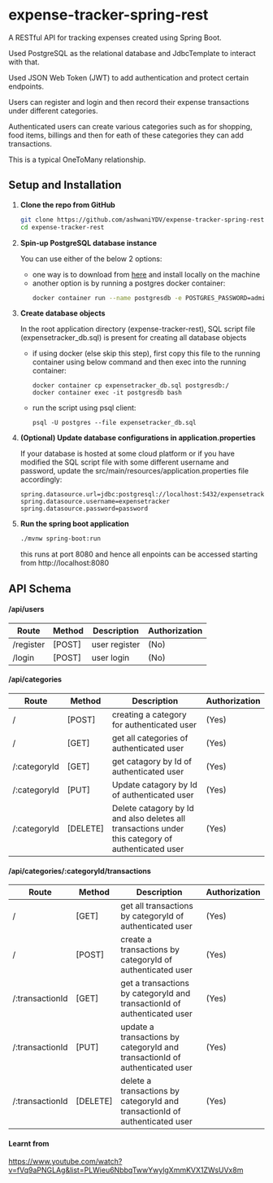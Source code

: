 # expense-tracker-spring-rest

A RESTful API for tracking expenses created using Spring Boot.

Used PostgreSQL as the relational database and JdbcTemplate to interact with that.

Used JSON Web Token (JWT) to add authentication and protect certain endpoints.

Users can register and login and then record their expense transactions under different categories.

Authenticated users can create various categories such as for shopping, food items, billings and then for eath of these categories they can add transactions.

This is a typical OneToMany relationship.

## Setup and Installation

1. **Clone the repo from GitHub**
   ```sh
   git clone https://github.com/ashwaniYDV/expense-tracker-spring-rest.git
   cd expense-tracker-rest
   ```
2. **Spin-up PostgreSQL database instance**

   You can use either of the below 2 options:
   - one way is to download from [here](https://www.postgresql.org/download) and install locally on the machine
   - another option is by running a postgres docker container:
     ```sh
     docker container run --name postgresdb -e POSTGRES_PASSWORD=admin -d -p 5432:5432 postgres
     ```
3. **Create database objects**

   In the root application directory (expense-tracker-rest), SQL script file (expensetracker_db.sql) is present for creating all database objects
   - if using docker (else skip this step), first copy this file to the running container using below command and then exec into the running container:
     ```
     docker container cp expensetracker_db.sql postgresdb:/
     docker container exec -it postgresdb bash
     ```
   - run the script using psql client:
     ```
     psql -U postgres --file expensetracker_db.sql
     ```
4. **(Optional) Update database configurations in application.properties**
   
   If your database is hosted at some cloud platform or if you have modified the SQL script file with some different username and password, update the src/main/resources/application.properties file accordingly:
   ```properties
   spring.datasource.url=jdbc:postgresql://localhost:5432/expensetrackerdb
   spring.datasource.username=expensetracker
   spring.datasource.password=password
   ```
5. **Run the spring boot application**
   ```sh
   ./mvnw spring-boot:run
   ```
   this runs at port 8080 and hence all enpoints can be accessed starting from http://localhost:8080

## API Schema

#### /api/users
| Route      | Method   | Description                     | Authorization      |
|------------|----------|---------------------------------|--------------------|
| /register  | [POST]   | user register                   | (No)               |
| /login     | [POST]   | user login                      | (No)               |


#### /api/categories
| Route        | Method   | Description           | Authorization |
|--------------|----------|-----------------------|---------------|
| /            | [POST]   | creating a category for authenticated user    | (Yes)      |
| /            | [GET]    | get all categories of authenticated user      | (Yes)       |
| /:categoryId | [GET]    | get catagory by Id of authenticated user | (Yes)       |
| /:categoryId | [PUT]    | Update catagory by Id of authenticated user | (Yes)       |
| /:categoryId | [DELETE] | Delete catagory by Id and also deletes all transactions under this category of authenticated user| (Yes) |

#### /api/categories/:categoryId/transactions
| Route                        | Method   | Description                             | Authorization   |
|------------------------------|----------|-----------------------------------------|-----------------|
| /                            | [GET]    | get all transactions by categoryId of authenticated user  | (Yes)        |
| /                            | [POST]    | create a transactions by categoryId of authenticated user  | (Yes)        |
| /:transactionId              | [GET]    | get a transactions by categoryId and transactionId of authenticated user  | (Yes)   |
| /:transactionId              | [PUT]    | update a transactions by categoryId and transactionId of authenticated user  | (Yes)   |
| /:transactionId              | [DELETE]    | delete a transactions by categoryId and transactionId of authenticated user  | (Yes)   |


#### Learnt from

https://www.youtube.com/watch?v=fVq9aPNGLAg&list=PLWieu6NbbqTwwYwylgXmmKVX1ZWsUVx8m
